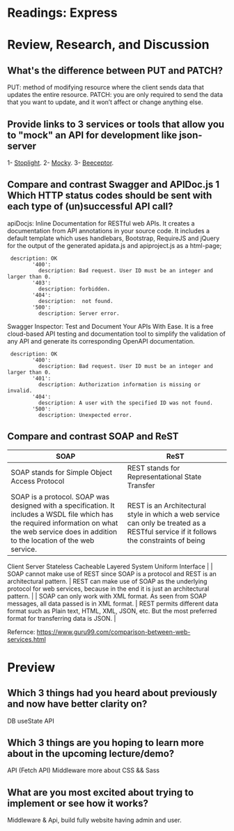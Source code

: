 # Readings: Express

# Review, Research, and Discussion

## What's the difference between PUT and PATCH?
PUT: method of modifying resource where the client sends data that updates the entire resource.
PATCH: you are only required to send the data that you want to update, and it won’t affect or change anything else.

## Provide links to 3 services or tools that allow you to "mock" an API for development like json-server
1- [Stoplight](https://pages.github.com/).
2- [Mocky](https://pages.github.com/).
3- [Beeceptor](https://pages.github.com/).

## Compare and contrast Swagger and APIDoc.js 1 Which HTTP status codes should be sent with each type of (un)successful API call?
apiDocjs: Inline Documentation for RESTful web APIs. It creates a documentation from API annotations in your source code. It includes a default template which uses handlebars, Bootstrap, RequireJS and jQuery for the output of the generated apidata.js and apiproject.js as a html-page;
```
 description: OK
        '400':
          description: Bad request. User ID must be an integer and larger than 0.
        '403':
          description: forbidden.
        '404':
          description:  not found.
        '500':
          description: Server error.
 ```   
 
Swagger Inspector: Test and Document Your APIs With Ease. It is a free cloud-based API testing and documentation tool to simplify the validation of any API and generate its corresponding OpenAPI documentation.
```
 description: OK
        '400':
          description: Bad request. User ID must be an integer and larger than 0.
        '401':
          description: Authorization information is missing or invalid.
        '404':
          description: A user with the specified ID was not found.
        '500':
          description: Unexpected error.
 ```   
## Compare and contrast SOAP and ReST

| SOAP  | ReST |
| ------------- | ------------- |
| SOAP stands for Simple Object Access Protocol  | REST stands for Representational State Transfer  |
| SOAP is a protocol. SOAP was designed with a specification. It includes a WSDL file which has the required information on what the web service does in addition to the location of the web service.  | REST is an Architectural style in which a web service can only be treated as a RESTful service if it follows the constraints of being
Client Server
Stateless
Cacheable
Layered System
Uniform Interface  |
| SOAP cannot make use of REST since SOAP is a protocol and REST is an architectural pattern.  | REST can make use of SOAP as the underlying protocol for web services, because in the end it is just an architectural pattern.  |
| SOAP can only work with XML format. As seen from SOAP messages, all data passed is in XML format.  | REST permits different data format such as Plain text, HTML, XML, JSON, etc. But the most preferred format for transferring data is JSON.  |

Refernce: https://www.guru99.com/comparison-between-web-services.html

# Preview

## Which 3 things had you heard about previously and now have better clarity on?
DB
useState
API

## Which 3 things are you hoping to learn more about in the upcoming lecture/demo?
 API (Fetch API)
 Middleware
 more about CSS && Sass
 
 ## What are you most excited about trying to implement or see how it works?
 Middleware & Api, build fully website having admin and user. 
